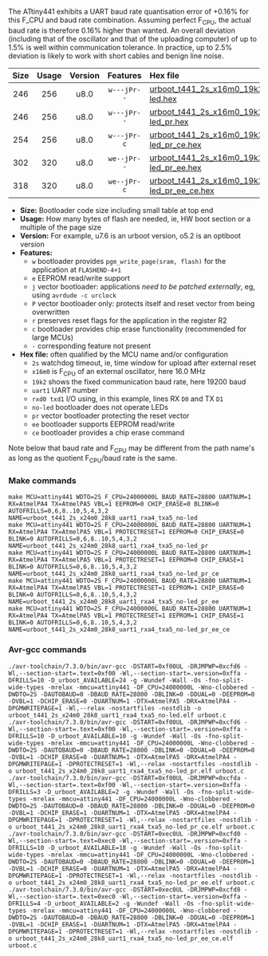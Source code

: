The ATtiny441 exhibits a UART baud rate quantisation error of +0.16% for this F_CPU and baud rate combination. Assuming perfect F<sub>CPU</sub>, the actual baud rate is therefore 0.16% higher than wanted. An overall deviation (including that of the oscillator and that of the uploading computer) of up to 1.5% is well within communication tolerance. In practice, up to 2.5% deviation is likely to work with short cables and benign line noise.

|Size|Usage|Version|Features|Hex file|
|:-:|:-:|:-:|:-:|:--|
|246|256|u8.0|`w---jPr--`|[urboot_t441_2s_x16m0_19k2_uart1_rxa4_txa5_no-led.hex](https://raw.githubusercontent.com/stefanrueger/urboot.hex/main/mcus/attiny441/watchdog_2_s/external_oscillator_x/16m000000_hz/%2B%2B19k2_baud/uart1_rxa4_txa5/no-led/urboot_t441_2s_x16m0_19k2_uart1_rxa4_txa5_no-led.hex)|
|246|256|u8.0|`w---jPr--`|[urboot_t441_2s_x16m0_19k2_uart1_rxa4_txa5_no-led_pr.hex](https://raw.githubusercontent.com/stefanrueger/urboot.hex/main/mcus/attiny441/watchdog_2_s/external_oscillator_x/16m000000_hz/%2B%2B19k2_baud/uart1_rxa4_txa5/no-led/urboot_t441_2s_x16m0_19k2_uart1_rxa4_txa5_no-led_pr.hex)|
|254|256|u8.0|`w---jPr-c`|[urboot_t441_2s_x16m0_19k2_uart1_rxa4_txa5_no-led_pr_ce.hex](https://raw.githubusercontent.com/stefanrueger/urboot.hex/main/mcus/attiny441/watchdog_2_s/external_oscillator_x/16m000000_hz/%2B%2B19k2_baud/uart1_rxa4_txa5/no-led/urboot_t441_2s_x16m0_19k2_uart1_rxa4_txa5_no-led_pr_ce.hex)|
|302|320|u8.0|`we--jPr--`|[urboot_t441_2s_x16m0_19k2_uart1_rxa4_txa5_no-led_pr_ee.hex](https://raw.githubusercontent.com/stefanrueger/urboot.hex/main/mcus/attiny441/watchdog_2_s/external_oscillator_x/16m000000_hz/%2B%2B19k2_baud/uart1_rxa4_txa5/no-led/urboot_t441_2s_x16m0_19k2_uart1_rxa4_txa5_no-led_pr_ee.hex)|
|318|320|u8.0|`we--jPr-c`|[urboot_t441_2s_x16m0_19k2_uart1_rxa4_txa5_no-led_pr_ee_ce.hex](https://raw.githubusercontent.com/stefanrueger/urboot.hex/main/mcus/attiny441/watchdog_2_s/external_oscillator_x/16m000000_hz/%2B%2B19k2_baud/uart1_rxa4_txa5/no-led/urboot_t441_2s_x16m0_19k2_uart1_rxa4_txa5_no-led_pr_ee_ce.hex)|

- **Size:** Bootloader code size including small table at top end
- **Usage:** How many bytes of flash are needed, ie, HW boot section or a multiple of the page size
- **Version:** For example, u7.6 is an urboot version, o5.2 is an optiboot version
- **Features:**
  + `w` bootloader provides `pgm_write_page(sram, flash)` for the application at `FLASHEND-4+1`
  + `e` EEPROM read/write support
  + `j` vector bootloader: applications *need to be patched externally*, eg, using `avrdude -c urclock`
  + `P` vector bootloader only: protects itself and reset vector from being overwritten
  + `r` preserves reset flags for the application in the register R2
  + `c` bootloader provides chip erase functionality (recommended for large MCUs)
  + `-` corresponding feature not present
- **Hex file:** often qualified by the MCU name and/or configuration
  + `2s` watchdog timeout, ie, time window for upload after external reset
  + `x16m0` is F<sub>CPU</sub> of an external oscillator, here 16.0 MHz
  + `19k2` shows the fixed communication baud rate, here 19200 baud
  + `uart1` UART number
  + `rxd0 txd1` I/O using, in this example, lines RX `D0` and TX `D1`
  + `no-led` bootloader does not operate LEDs
  + `pr` vector bootloader protecting the reset vector
  + `ee` bootloader supports EEPROM read/write
  + `ce` bootloader provides a chip erase command


Note below that baud rate and F<sub>CPU</sub> may be different from the path name's as long as the quotient F<sub>CPU</sub>/baud rate is the same.

### Make commands
```
make MCU=attiny441 WDTO=2S F_CPU=24000000L BAUD_RATE=28800 UARTNUM=1 RX=AtmelPA4 TX=AtmelPA5 VBL=1 EEPROM=0 CHIP_ERASE=0 BLINK=0 AUTOFRILLS=0,6,8..10,5,4,3,2 NAME=urboot_t441_2s_x24m0_28k8_uart1_rxa4_txa5_no-led
make MCU=attiny441 WDTO=2S F_CPU=24000000L BAUD_RATE=28800 UARTNUM=1 RX=AtmelPA4 TX=AtmelPA5 VBL=1 PROTECTRESET=1 EEPROM=0 CHIP_ERASE=0 BLINK=0 AUTOFRILLS=0,6,8..10,5,4,3,2 NAME=urboot_t441_2s_x24m0_28k8_uart1_rxa4_txa5_no-led_pr
make MCU=attiny441 WDTO=2S F_CPU=24000000L BAUD_RATE=28800 UARTNUM=1 RX=AtmelPA4 TX=AtmelPA5 VBL=1 PROTECTRESET=1 EEPROM=0 CHIP_ERASE=1 BLINK=0 AUTOFRILLS=0,6,8..10,5,4,3,2 NAME=urboot_t441_2s_x24m0_28k8_uart1_rxa4_txa5_no-led_pr_ce
make MCU=attiny441 WDTO=2S F_CPU=24000000L BAUD_RATE=28800 UARTNUM=1 RX=AtmelPA4 TX=AtmelPA5 VBL=1 PROTECTRESET=1 EEPROM=1 CHIP_ERASE=0 BLINK=0 AUTOFRILLS=0,6,8..10,5,4,3,2 NAME=urboot_t441_2s_x24m0_28k8_uart1_rxa4_txa5_no-led_pr_ee
make MCU=attiny441 WDTO=2S F_CPU=24000000L BAUD_RATE=28800 UARTNUM=1 RX=AtmelPA4 TX=AtmelPA5 VBL=1 PROTECTRESET=1 EEPROM=1 CHIP_ERASE=1 BLINK=0 AUTOFRILLS=0,6,8..10,5,4,3,2 NAME=urboot_t441_2s_x24m0_28k8_uart1_rxa4_txa5_no-led_pr_ee_ce
```

### Avr-gcc commands
```
./avr-toolchain/7.3.0/bin/avr-gcc -DSTART=0xf00UL -DRJMPWP=0xcfd6 -Wl,--section-start=.text=0xf00 -Wl,--section-start=.version=0xffa -DFRILLS=10 -D_urboot_AVAILABLE=24 -g -Wundef -Wall -Os -fno-split-wide-types -mrelax -mmcu=attiny441 -DF_CPU=24000000L -Wno-clobbered -DWDTO=2S -DAUTOBAUD=0 -DBAUD_RATE=28800 -DBLINK=0 -DDUAL=0 -DEEPROM=0 -DVBL=1 -DCHIP_ERASE=0 -DUARTNUM=1 -DTX=AtmelPA5 -DRX=AtmelPA4 -DPGMWRITEPAGE=1 -Wl,--relax -nostartfiles -nostdlib -o urboot_t441_2s_x24m0_28k8_uart1_rxa4_txa5_no-led.elf urboot.c
./avr-toolchain/7.3.0/bin/avr-gcc -DSTART=0xf00UL -DRJMPWP=0xcfd6 -Wl,--section-start=.text=0xf00 -Wl,--section-start=.version=0xffa -DFRILLS=10 -D_urboot_AVAILABLE=10 -g -Wundef -Wall -Os -fno-split-wide-types -mrelax -mmcu=attiny441 -DF_CPU=24000000L -Wno-clobbered -DWDTO=2S -DAUTOBAUD=0 -DBAUD_RATE=28800 -DBLINK=0 -DDUAL=0 -DEEPROM=0 -DVBL=1 -DCHIP_ERASE=0 -DUARTNUM=1 -DTX=AtmelPA5 -DRX=AtmelPA4 -DPGMWRITEPAGE=1 -DPROTECTRESET=1 -Wl,--relax -nostartfiles -nostdlib -o urboot_t441_2s_x24m0_28k8_uart1_rxa4_txa5_no-led_pr.elf urboot.c
./avr-toolchain/7.3.0/bin/avr-gcc -DSTART=0xf00UL -DRJMPWP=0xcfda -Wl,--section-start=.text=0xf00 -Wl,--section-start=.version=0xffa -DFRILLS=3 -D_urboot_AVAILABLE=2 -g -Wundef -Wall -Os -fno-split-wide-types -mrelax -mmcu=attiny441 -DF_CPU=24000000L -Wno-clobbered -DWDTO=2S -DAUTOBAUD=0 -DBAUD_RATE=28800 -DBLINK=0 -DDUAL=0 -DEEPROM=0 -DVBL=1 -DCHIP_ERASE=1 -DUARTNUM=1 -DTX=AtmelPA5 -DRX=AtmelPA4 -DPGMWRITEPAGE=1 -DPROTECTRESET=1 -Wl,--relax -nostartfiles -nostdlib -o urboot_t441_2s_x24m0_28k8_uart1_rxa4_txa5_no-led_pr_ce.elf urboot.c
./avr-toolchain/7.3.0/bin/avr-gcc -DSTART=0xec0UL -DRJMPWP=0xcfd0 -Wl,--section-start=.text=0xec0 -Wl,--section-start=.version=0xffa -DFRILLS=10 -D_urboot_AVAILABLE=18 -g -Wundef -Wall -Os -fno-split-wide-types -mrelax -mmcu=attiny441 -DF_CPU=24000000L -Wno-clobbered -DWDTO=2S -DAUTOBAUD=0 -DBAUD_RATE=28800 -DBLINK=0 -DDUAL=0 -DEEPROM=1 -DVBL=1 -DCHIP_ERASE=0 -DUARTNUM=1 -DTX=AtmelPA5 -DRX=AtmelPA4 -DPGMWRITEPAGE=1 -DPROTECTRESET=1 -Wl,--relax -nostartfiles -nostdlib -o urboot_t441_2s_x24m0_28k8_uart1_rxa4_txa5_no-led_pr_ee.elf urboot.c
./avr-toolchain/7.3.0/bin/avr-gcc -DSTART=0xec0UL -DRJMPWP=0xcfd8 -Wl,--section-start=.text=0xec0 -Wl,--section-start=.version=0xffa -DFRILLS=4 -D_urboot_AVAILABLE=2 -g -Wundef -Wall -Os -fno-split-wide-types -mrelax -mmcu=attiny441 -DF_CPU=24000000L -Wno-clobbered -DWDTO=2S -DAUTOBAUD=0 -DBAUD_RATE=28800 -DBLINK=0 -DDUAL=0 -DEEPROM=1 -DVBL=1 -DCHIP_ERASE=1 -DUARTNUM=1 -DTX=AtmelPA5 -DRX=AtmelPA4 -DPGMWRITEPAGE=1 -DPROTECTRESET=1 -Wl,--relax -nostartfiles -nostdlib -o urboot_t441_2s_x24m0_28k8_uart1_rxa4_txa5_no-led_pr_ee_ce.elf urboot.c
```

